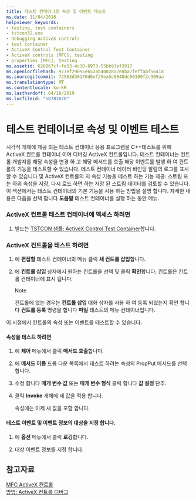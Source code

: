 ```yaml
---
title: 테스트 컨테이너로 속성 및 이벤트 테스트
ms.date: 11/04/2016
helpviewer_keywords:
- testing, test containers
- tstcon32.exe
- debugging ActiveX controls
- test container
- ActiveX Control Test Container
- ActiveX controls [MFC], testing
- properties [MFC], testing
ms.assetid: 626867cf-fe53-4c30-8973-55bb93ef3917
ms.openlocfilehash: 977ef29095e652ab40028a2e8ba7feffabf56418
ms.sourcegitcommit: 72583d30170d6ef29ea5c6848dc00169f2c909aa
ms.translationtype: MT
ms.contentlocale: ko-KR
ms.lasthandoff: 04/18/2019
ms.locfileid: "58781070"
---
```

# <a name="testing-properties-and-events-with-test-container"></a>테스트 컨테이너로 속성 및 이벤트 테스트

시각적 개체에 제공 되는 테스트 컨테이너 응용 프로그램을 C++테스트를 위해 ActiveX 컨트롤 컨테이너 이며 디버깅 ActiveX 컨트롤입니다. 테스트 컨테이너는 컨트롤 개발자를 해당 속성을 변경 하 고 해당 메서드를 호출 해당 이벤트를 발생 하 여 컨트롤의 기능을 테스트할 수 있습니다. 테스트 컨테이너 데이터 바인딩 알림의 로그를 표시할 수 있습니다 및 ActiveX 컨트롤의 지 속성 기능을 테스트 하는 기능 제공: 스트림 또는 하위 속성을 저장, 다시 로드 하면 하는 저장 된 스트림 데이터를 검토할 수 있습니다. 이 섹션에서는 테스트 컨테이너의 기본 기능을 사용 하는 방법을 설명 합니다. 자세한 내용은 다음을 선택 합니다 **도움말** 테스트 컨테이너를 실행 하는 동안 메뉴.

### <a name="to-access-the-activex-control-test-container"></a>ActiveX 컨트롤 테스트 컨테이너에 액세스 하려면

1. 빌드는 [TSTCON 샘플: ActiveX Control Test Container](../overview/visual-cpp-samples.md)합니다.

### <a name="to-test-your-activex-control"></a>ActiveX 컨트롤을 테스트 하려면

1. 에 **편집할** 테스트 컨테이너의 메뉴 클릭 **새 컨트롤 삽입**합니다.

1. 에 **컨트롤 삽입** 상자에서 원하는 컨트롤을 선택 및 클릭 **확인**합니다. 컨트롤은 컨트롤 컨테이너에 표시 됩니다.

    > [!NOTE]
    >  컨트롤에 없는 경우는 **컨트롤 삽입** 대화 상자를 사용 하 여 등록 되었는지 확인 합니다 **컨트롤 등록** 명령을 합니다 **파일** 테스트의 메뉴 컨테이너입니다.

이 시점에서 컨트롤의 속성 또는 이벤트를 테스트할 수 있습니다.

#### <a name="to-test-properties"></a>속성을 테스트 하려면

1. 에 **제어** 메뉴에서 클릭 **메서드 호출**합니다.

1. 에 **메서드 이름** 드롭 다운 목록에서 테스트 하려는 속성의 PropPut 메서드를 선택 합니다.

1. 수정 합니다 **매개 변수 값** 또는 **매개 변수 형식** 클릭 합니다 **값 설정** 단추.

1. 클릭 **Invoke** 개체에 새 값을 적용 합니다.

   속성에는 이제 새 값을 포함 합니다.

#### <a name="to-test-events-and-specify-the-destination-of-event-information"></a>테스트 이벤트 및 이벤트 정보의 대상을 지정 합니다.

1. 에 **옵션** 메뉴에서 클릭 **로깅**합니다.

1. 대상 이벤트 정보를 지정 합니다.

## <a name="see-also"></a>참고자료

[MFC ActiveX 컨트롤](../mfc/mfc-activex-controls.md)<br/>
[방법: ActiveX 컨트롤 디버그](/visualstudio/debugger/how-to-debug-an-activex-control)
